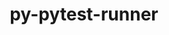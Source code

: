 ---
title: "py-pytest-runner"
layout: cache
categories: [package, develop-2023-10-01]
meta: {"versions": ["6.0.0"], "compilers": ["apple-clang@=14.0.0", "gcc@=11.1.0", "gcc@=11.3.0", "gcc@=7.3.1", "oneapi@=2023.2.0"], "oss": ["amzn2", "ubuntu20.04", "ubuntu22.04", "ventura"], "platforms": ["darwin", "linux"], "targets": ["aarch64", "neoverse_n1", "ppc64le", "x86_64", "x86_64_v3"], "stacks": ["aws-isc", "aws-isc-aarch64", "data-vis-sdk", "e4s", "e4s-oneapi", "e4s-power", "ml-darwin-aarch64-mps", "ml-linux-x86_64-cpu", "ml-linux-x86_64-cuda", "ml-linux-x86_64-rocm", "root"], "num_specs": 11, "num_specs_by_stack": {"ml-darwin-aarch64-mps": 2, "root": 11, "aws-isc-aarch64": 2, "aws-isc": 1, "e4s-power": 1, "e4s-oneapi": 1, "data-vis-sdk": 1, "e4s": 1, "ml-linux-x86_64-rocm": 1, "ml-linux-x86_64-cpu": 2, "ml-linux-x86_64-cuda": 2}}
spec_details: [{"hash": "gowm5d4f2bxmgpld5iydku2vfxvzcpda", "compiler": "apple-clang@=14.0.0", "versions": ["6.0.0"], "os": "ventura", "platform": "darwin", "target": "aarch64", "variants": ["build_system=python_pip"], "stacks": ["ml-darwin-aarch64-mps", "root"], "size": "-", "tarball": "https://binaries.spack.io/releases/develop-2023-10-01/build_cache/darwin-ventura-aarch64/apple-clang-14.0.0/py-pytest-runner-6.0.0/darwin-ventura-aarch64-apple-clang-14.0.0-py-pytest-runner-6.0.0-gowm5d4f2bxmgpld5iydku2vfxvzcpda.spack"}, {"hash": "6kpwe37xuzm4s2pxb5dl2va66f4jjors", "compiler": "apple-clang@=14.0.0", "versions": ["6.0.0"], "os": "ventura", "platform": "darwin", "target": "aarch64", "variants": ["build_system=python_pip"], "stacks": ["ml-darwin-aarch64-mps", "root"], "size": "-", "tarball": "https://binaries.spack.io/releases/develop-2023-10-01/build_cache/darwin-ventura-aarch64/apple-clang-14.0.0/py-pytest-runner-6.0.0/darwin-ventura-aarch64-apple-clang-14.0.0-py-pytest-runner-6.0.0-6kpwe37xuzm4s2pxb5dl2va66f4jjors.spack"}, {"hash": "uher2b6eblydgqdbj2ujm2c2di7od2dd", "compiler": "gcc@=7.3.1", "versions": ["6.0.0"], "os": "amzn2", "platform": "linux", "target": "aarch64", "variants": ["build_system=python_pip"], "stacks": ["aws-isc-aarch64", "root"], "size": "-", "tarball": "https://binaries.spack.io/releases/develop-2023-10-01/build_cache/linux-amzn2-aarch64/gcc-7.3.1/py-pytest-runner-6.0.0/linux-amzn2-aarch64-gcc-7.3.1-py-pytest-runner-6.0.0-uher2b6eblydgqdbj2ujm2c2di7od2dd.spack"}, {"hash": "owbsrf3gtufbvbfvyn4n4gg3dwwwlmx3", "compiler": "gcc@=7.3.1", "versions": ["6.0.0"], "os": "amzn2", "platform": "linux", "target": "neoverse_n1", "variants": ["build_system=python_pip"], "stacks": ["aws-isc-aarch64", "root"], "size": "-", "tarball": "https://binaries.spack.io/releases/develop-2023-10-01/build_cache/linux-amzn2-neoverse_n1/gcc-7.3.1/py-pytest-runner-6.0.0/linux-amzn2-neoverse_n1-gcc-7.3.1-py-pytest-runner-6.0.0-owbsrf3gtufbvbfvyn4n4gg3dwwwlmx3.spack"}, {"hash": "b5ml6rx733iz22cso7er64cdqfx3a5da", "compiler": "gcc@=7.3.1", "versions": ["6.0.0"], "os": "amzn2", "platform": "linux", "target": "x86_64_v3", "variants": ["build_system=python_pip"], "stacks": ["aws-isc", "root"], "size": "-", "tarball": "https://binaries.spack.io/releases/develop-2023-10-01/build_cache/linux-amzn2-x86_64_v3/gcc-7.3.1/py-pytest-runner-6.0.0/linux-amzn2-x86_64_v3-gcc-7.3.1-py-pytest-runner-6.0.0-b5ml6rx733iz22cso7er64cdqfx3a5da.spack"}, {"hash": "ygstraxirk57f7v6dip5vfcboz6cnxl3", "compiler": "gcc@=11.1.0", "versions": ["6.0.0"], "os": "ubuntu20.04", "platform": "linux", "target": "ppc64le", "variants": ["build_system=python_pip"], "stacks": ["e4s-power", "root"], "size": "-", "tarball": "https://binaries.spack.io/releases/develop-2023-10-01/build_cache/linux-ubuntu20.04-ppc64le/gcc-11.1.0/py-pytest-runner-6.0.0/linux-ubuntu20.04-ppc64le-gcc-11.1.0-py-pytest-runner-6.0.0-ygstraxirk57f7v6dip5vfcboz6cnxl3.spack"}, {"hash": "ejfdznax4gcnn4uojfvmbxvliupmsr5r", "compiler": "oneapi@=2023.2.0", "versions": ["6.0.0"], "os": "ubuntu20.04", "platform": "linux", "target": "x86_64", "variants": ["build_system=python_pip"], "stacks": ["root", "e4s-oneapi"], "size": "-", "tarball": "https://binaries.spack.io/releases/develop-2023-10-01/build_cache/linux-ubuntu20.04-x86_64/oneapi-2023.2.0/py-pytest-runner-6.0.0/linux-ubuntu20.04-x86_64-oneapi-2023.2.0-py-pytest-runner-6.0.0-ejfdznax4gcnn4uojfvmbxvliupmsr5r.spack"}, {"hash": "qfufnvz2oyzxbzw6hipf5spbcrhoubew", "compiler": "gcc@=11.1.0", "versions": ["6.0.0"], "os": "ubuntu20.04", "platform": "linux", "target": "x86_64_v3", "variants": ["build_system=python_pip"], "stacks": ["root", "data-vis-sdk"], "size": "-", "tarball": "https://binaries.spack.io/releases/develop-2023-10-01/build_cache/linux-ubuntu20.04-x86_64_v3/gcc-11.1.0/py-pytest-runner-6.0.0/linux-ubuntu20.04-x86_64_v3-gcc-11.1.0-py-pytest-runner-6.0.0-qfufnvz2oyzxbzw6hipf5spbcrhoubew.spack"}, {"hash": "l2n62wg3uc2zqfpogykokhh3ao46yvw6", "compiler": "gcc@=11.1.0", "versions": ["6.0.0"], "os": "ubuntu20.04", "platform": "linux", "target": "x86_64_v3", "variants": ["build_system=python_pip"], "stacks": ["root", "e4s"], "size": "-", "tarball": "https://binaries.spack.io/releases/develop-2023-10-01/build_cache/linux-ubuntu20.04-x86_64_v3/gcc-11.1.0/py-pytest-runner-6.0.0/linux-ubuntu20.04-x86_64_v3-gcc-11.1.0-py-pytest-runner-6.0.0-l2n62wg3uc2zqfpogykokhh3ao46yvw6.spack"}, {"hash": "wokxfon53ukg2atsif2ffnmepy6kry64", "compiler": "gcc@=11.3.0", "versions": ["6.0.0"], "os": "ubuntu22.04", "platform": "linux", "target": "x86_64_v3", "variants": ["build_system=python_pip"], "stacks": ["ml-linux-x86_64-rocm", "ml-linux-x86_64-cpu", "ml-linux-x86_64-cuda", "root"], "size": "-", "tarball": "https://binaries.spack.io/releases/develop-2023-10-01/build_cache/linux-ubuntu22.04-x86_64_v3/gcc-11.3.0/py-pytest-runner-6.0.0/linux-ubuntu22.04-x86_64_v3-gcc-11.3.0-py-pytest-runner-6.0.0-wokxfon53ukg2atsif2ffnmepy6kry64.spack"}, {"hash": "257vs4hifb4oarikamgduk6olcgef5fm", "compiler": "gcc@=11.3.0", "versions": ["6.0.0"], "os": "ubuntu22.04", "platform": "linux", "target": "x86_64_v3", "variants": ["build_system=python_pip"], "stacks": ["ml-linux-x86_64-cpu", "ml-linux-x86_64-cuda", "root"], "size": "-", "tarball": "https://binaries.spack.io/releases/develop-2023-10-01/build_cache/linux-ubuntu22.04-x86_64_v3/gcc-11.3.0/py-pytest-runner-6.0.0/linux-ubuntu22.04-x86_64_v3-gcc-11.3.0-py-pytest-runner-6.0.0-257vs4hifb4oarikamgduk6olcgef5fm.spack"}]
---
